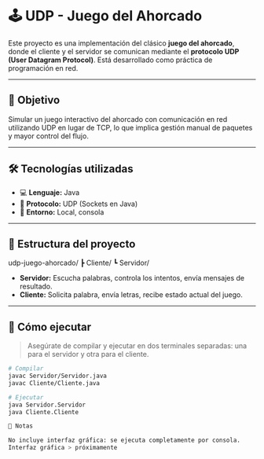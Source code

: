 # 🕹️ UDP - Juego del Ahorcado

Este proyecto es una implementación del clásico **juego del ahorcado**, donde el cliente y el servidor se comunican mediante el **protocolo UDP (User Datagram Protocol)**. Está desarrollado como práctica de programación en red.

---

## 🎯 Objetivo

Simular un juego interactivo del ahorcado con comunicación en red utilizando UDP en lugar de TCP, lo que implica gestión manual de paquetes y mayor control del flujo.

---

## 🛠️ Tecnologías utilizadas

- 💻 **Lenguaje:** Java  
- 📡 **Protocolo:** UDP (Sockets en Java)
- 🧪 **Entorno:** Local, consola

---

## 🧱 Estructura del proyecto
udp-juego-ahorcado/
┣ Cliente/
┗ Servidor/


- **Servidor:** Escucha palabras, controla los intentos, envía mensajes de resultado.
- **Cliente:** Solicita palabra, envía letras, recibe estado actual del juego.

---

## 🚀 Cómo ejecutar

> Asegúrate de compilar y ejecutar en dos terminales separadas: una para el servidor y otra para el cliente.

```bash
# Compilar
javac Servidor/Servidor.java
javac Cliente/Cliente.java

# Ejecutar
java Servidor.Servidor
java Cliente.Cliente

📝 Notas

No incluye interfaz gráfica: se ejecuta completamente por consola.
Interfaz gráfica > próximamente 
